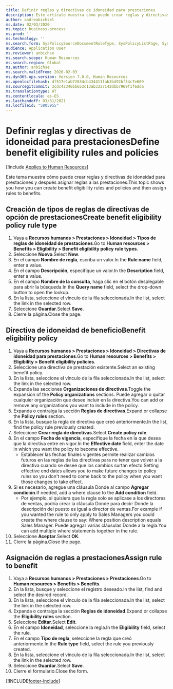 ```yaml
---
title: Definir reglas y directivas de idoneidad para prestaciones
description: Este artículo muestra cómo puede crear reglas y directivas de opción a prestaciones y después asignar reglas a las prestaciones.
author: andreabichsel
ms.date: 02/03/2020
ms.topic: business-process
ms.prod: ''
ms.technology: ''
ms.search.form: SysPolicySourceDocumentRuleType, SysPolicyListPage, SysPolicy, HcmBenefitEligibilityPolicy, HcmBenefit, BenefitWorkspace, HcmBenefitSummaryPart
audience: Application User
ms.reviewer: anbichse
ms.search.scope: Human Resources
ms.search.region: Global
ms.author: anbichse
ms.search.validFrom: 2020-02-03
ms.dyn365.ops.version: Version 7.0.0, Human Resources
ms.openlocfilehash: df517e1ab72634cb434411fab3bd92bf34c7e609
ms.sourcegitcommit: 3cdc42346bb653c13ab33a7142dbb7969f1f6dda
ms.translationtype: HT
ms.contentlocale: es-ES
ms.lasthandoff: 03/31/2021
ms.locfileid: "5805955"
---
```

# <a name="define-benefit-eligibility-rules-and-policies"></a><span data-ttu-id="fc33b-103">Definir reglas y directivas de idoneidad para prestaciones</span><span class="sxs-lookup"><span data-stu-id="fc33b-103">Define benefit eligibility rules and policies</span></span>

[!include [Applies to Human Resources](../includes/applies-to-hr.md)]

<span data-ttu-id="fc33b-104">Este tema muestra cómo puede crear reglas y directivas de idoneidad para prestaciones y después asignar reglas a las prestaciones.</span><span class="sxs-lookup"><span data-stu-id="fc33b-104">This topic shows you how you can create benefit eligibility rules and policies and then assign rules to benefits.</span></span>  

## <a name="create-benefit-eligibility-policy-rule-type"></a><span data-ttu-id="fc33b-105">Creación de tipos de reglas de directivas de opción de prestaciones</span><span class="sxs-lookup"><span data-stu-id="fc33b-105">Create benefit eligibility policy rule type</span></span>

1. <span data-ttu-id="fc33b-106">Vaya a **Recursos humanos > Prestaciones > Idoneidad > Tipos de reglas de idoneidad de prestaciones**.</span><span class="sxs-lookup"><span data-stu-id="fc33b-106">Go to **Human resources > Benefits > Eligibility > Benefit eligibility policy rule types**.</span></span>
2. <span data-ttu-id="fc33b-107">Seleccione **Nuevo**.</span><span class="sxs-lookup"><span data-stu-id="fc33b-107">Select **New**.</span></span>
3. <span data-ttu-id="fc33b-108">En el campo **Nombre de regla**, escriba un valor.</span><span class="sxs-lookup"><span data-stu-id="fc33b-108">In the **Rule name** field, enter a value.</span></span>
4. <span data-ttu-id="fc33b-109">En el campo **Descripción**, especifique un valor.</span><span class="sxs-lookup"><span data-stu-id="fc33b-109">In the **Description** field, enter a value.</span></span>
5. <span data-ttu-id="fc33b-110">En el campo **Nombre de la consulta**, haga clic en el botón desplegable para abrir la búsqueda.</span><span class="sxs-lookup"><span data-stu-id="fc33b-110">In the **Query name** field, select the drop-down button to open the lookup.</span></span>
6. <span data-ttu-id="fc33b-111">En la lista, seleccione el vínculo de la fila seleccionada.</span><span class="sxs-lookup"><span data-stu-id="fc33b-111">In the list, select the link in the selected row.</span></span>
7. <span data-ttu-id="fc33b-112">Seleccione **Guardar**.</span><span class="sxs-lookup"><span data-stu-id="fc33b-112">Select **Save**.</span></span>
8. <span data-ttu-id="fc33b-113">Cierre la página.</span><span class="sxs-lookup"><span data-stu-id="fc33b-113">Close the page.</span></span>

## <a name="benefit-eligibility-policy"></a><span data-ttu-id="fc33b-114">Directiva de idoneidad de beneficio</span><span class="sxs-lookup"><span data-stu-id="fc33b-114">Benefit eligibility policy</span></span>

1. <span data-ttu-id="fc33b-115">Vaya a **Recursos humanos > Prestaciones > Idoneidad > Directivas de idoneidad para prestaciones**.</span><span class="sxs-lookup"><span data-stu-id="fc33b-115">Go to **Human resources > Benefits > Eligibility > Benefit eligibility policies**.</span></span>
2. <span data-ttu-id="fc33b-116">Seleccione una directiva de prestación existente.</span><span class="sxs-lookup"><span data-stu-id="fc33b-116">Select an existing benefit policy.</span></span>
3. <span data-ttu-id="fc33b-117">En la lista, seleccione el vínculo de la fila seleccionada.</span><span class="sxs-lookup"><span data-stu-id="fc33b-117">In the list, select the link in the selected row.</span></span>
4. <span data-ttu-id="fc33b-118">Expanda las secciones **Organizaciones de directivas**.</span><span class="sxs-lookup"><span data-stu-id="fc33b-118">Toggle the expansion of the **Policy organizations** sections.</span></span> <span data-ttu-id="fc33b-119">Puede agregar o quitar cualquier organización que desee incluir en la directiva.</span><span class="sxs-lookup"><span data-stu-id="fc33b-119">You can add or remove any organizations you want to include in the policy.</span></span>
5. <span data-ttu-id="fc33b-120">Expanda o contraiga la sección **Reglas de directivas**.</span><span class="sxs-lookup"><span data-stu-id="fc33b-120">Expand or collapse the **Policy rules** section.</span></span>
6. <span data-ttu-id="fc33b-121">En la lista, busque la regla de directiva que creó anteriormente.</span><span class="sxs-lookup"><span data-stu-id="fc33b-121">In the list, find the policy rule previously created.</span></span>
7. <span data-ttu-id="fc33b-122">Seleccione **Crear regla de directivas**.</span><span class="sxs-lookup"><span data-stu-id="fc33b-122">Select **Create policy rule**.</span></span>
8. <span data-ttu-id="fc33b-123">En el campo **Fecha de vigencia**, especifique la fecha en la que desea que la directiva entre en vigor.</span><span class="sxs-lookup"><span data-stu-id="fc33b-123">In the **Effective date** field, enter the date in which you want the policy to become effective.</span></span>
    * <span data-ttu-id="fc33b-124">Establecer las fechas finales vigentes permite realizar cambios futuros en las reglas de las directivas para no tener que volver a la directiva cuando se desee que los cambios surtan efecto.</span><span class="sxs-lookup"><span data-stu-id="fc33b-124">Setting effective end dates allows you to make future changes to policy rules so you don't need to come back to the policy when you want those changes to take effect.</span></span>  
9. <span data-ttu-id="fc33b-125">Si es necesario, agregue una cláusula Donde al campo **Agregar condición**.</span><span class="sxs-lookup"><span data-stu-id="fc33b-125">If needed, add a where clause to the **Add condition** field.</span></span>
    * <span data-ttu-id="fc33b-126">Por ejemplo, si quisiera que la regla solo se aplicase a los directores de ventas, podría crear la cláusula Donde para decir: Donde la descripción del puesto es igual a director de ventas.</span><span class="sxs-lookup"><span data-stu-id="fc33b-126">For example if you wanted the rule to only apply to Sales Managers you could create the where clause to say: Where position description equals Sales Manager.</span></span> <span data-ttu-id="fc33b-127">Puede agregar varias cláusulas Donde a la regla.</span><span class="sxs-lookup"><span data-stu-id="fc33b-127">You can add multiple where statements together in the rule.</span></span>  
10. <span data-ttu-id="fc33b-128">Seleccione **Aceptar**.</span><span class="sxs-lookup"><span data-stu-id="fc33b-128">Select **OK**.</span></span>
11. <span data-ttu-id="fc33b-129">Cierre la página.</span><span class="sxs-lookup"><span data-stu-id="fc33b-129">Close the page.</span></span>

## <a name="assign-rule-to-benefit"></a><span data-ttu-id="fc33b-130">Asignación de reglas a prestaciones</span><span class="sxs-lookup"><span data-stu-id="fc33b-130">Assign rule to benefit</span></span>

1. <span data-ttu-id="fc33b-131">Vaya a **Recursos humanos > Prestaciones > Prestaciones**.</span><span class="sxs-lookup"><span data-stu-id="fc33b-131">Go to **Human resources > Benefits > Benefits**.</span></span>
2. <span data-ttu-id="fc33b-132">En la lista, busque y seleccione el registro deseado.</span><span class="sxs-lookup"><span data-stu-id="fc33b-132">In the list, find and select the desired record.</span></span>
3. <span data-ttu-id="fc33b-133">En la lista, seleccione el vínculo de la fila seleccionada.</span><span class="sxs-lookup"><span data-stu-id="fc33b-133">In the list, select the link in the selected row.</span></span>
4. <span data-ttu-id="fc33b-134">Expanda o contraiga la sección **Reglas de idoneidad**.</span><span class="sxs-lookup"><span data-stu-id="fc33b-134">Expand or collapse the **Eligibility rules** section.</span></span>
5. <span data-ttu-id="fc33b-135">Seleccione **Editar**.</span><span class="sxs-lookup"><span data-stu-id="fc33b-135">Select **Edit**.</span></span>
6. <span data-ttu-id="fc33b-136">En el campo **Idoneidad**, seleccione la regla.</span><span class="sxs-lookup"><span data-stu-id="fc33b-136">In the **Eligibility** field, select the rule.</span></span>
7. <span data-ttu-id="fc33b-137">En el campo **Tipo de regla**, seleccione la regla que creó anteriormente.</span><span class="sxs-lookup"><span data-stu-id="fc33b-137">In the **Rule type** field, select the rule you previously created.</span></span>
9. <span data-ttu-id="fc33b-138">En la lista, seleccione el vínculo de la fila seleccionada.</span><span class="sxs-lookup"><span data-stu-id="fc33b-138">In the list, select the link in the selected row.</span></span>
10. <span data-ttu-id="fc33b-139">Seleccione **Guardar**.</span><span class="sxs-lookup"><span data-stu-id="fc33b-139">Select **Save**.</span></span>
11. <span data-ttu-id="fc33b-140">Cierre el formulario.</span><span class="sxs-lookup"><span data-stu-id="fc33b-140">Close the form.</span></span>



[!INCLUDE[footer-include](../includes/footer-banner.md)]